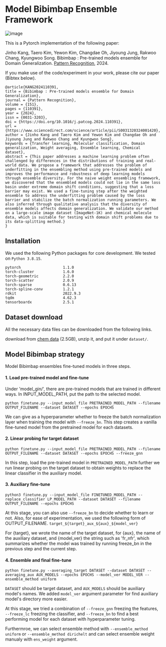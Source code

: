# Model Bibimbap Ensemble Framework
![image](https://github.com/bubble3jh/bibimbap_ensemble/assets/56244967/b4d585b7-7bd5-4af3-8e38-760377c66d97)

This is a Pytorch implementation of the following paper: 

Jinho Kang, Taero Kim, Yewon Kim, Changdae Oh, Jiyoung Jung, Rakwoo Chang, Kyungwoo Song. Bibimbap : Pre-trained models ensemble for Domain Generalization. [Pattern Recognition](https://www.sciencedirect.com/science/article/pii/S0031320324001420?dgcid=coauthor), 2024.


If you make use of the code/experiment in your work, please cite our paper (Bibtex below).

```
@article{KANG2024110391,
title = {Bibimbap : Pre-trained models ensemble for Domain Generalization},
journal = {Pattern Recognition},
volume = {151},
pages = {110391},
year = {2024},
issn = {0031-3203},
doi = {https://doi.org/10.1016/j.patcog.2024.110391},
url = {https://www.sciencedirect.com/science/article/pii/S0031320324001420},
author = {Jinho Kang and Taero Kim and Yewon Kim and Changdae Oh and Jiyoung Jung and Rakwoo Chang and Kyungwoo Song},
keywords = {Transfer learning, Molecular classification, Domain generalization, Weight averaging, Ensemble learning, Chemical dataset},
abstract = {This paper addresses a machine learning problem often challenged by differences in the distributions of training and real-world data. We propose a framework that addresses the problem of underfitting in the ensembling method using pre-trained models and improves the performance and robustness of deep learning models through ensemble diversity. For the naive weight ensembling framework, we discovered that the ensembled models could not lie in the same loss basin under extreme domain shift conditions, suggesting that a loss barrier may exist. We used a fine-tuning step after the weighted ensemble to address the underfitting problem caused by the loss barrier and stabilize the batch normalization running parameters. We also inferred through qualitative analysis that the diversity of ensemble models affects domain generalization. We validate our method on a large-scale image dataset (ImageNet-1K) and chemical molecule data, which is suitable for testing with domain shift problems due to its data-splitting method.}
}
```

## Installation
We used the following Python packages for core development. We tested on `Python 3.8.15`.
```
pytorch                   1.1.0
torch-cluster             1.6.0             
torch-geometric           2.2.0
torch-scatter             2.0.9
torch-sparse              0.6.13
torch-spline-conv         1.2.1
rdkit                     2022.9.3
tqdm                      4.62.3
tensorboardx              2.5.1
```

## Dataset download
All the necessary data files can be downloaded from the following links.

download from [chem data](http://snap.stanford.edu/gnn-pretrain/data/chem_dataset.zip) (2.5GB), unzip it, and put it under `dataset/`.

## Model Bibimbap strategy
Model Bibimbap ensembles fine-tuned models in three steps.

#### 1. Load pre-trained model and fine-tune
Under 'model_gin/', there are pre-trained models that are trained in different ways. In INPUT_MODEL_PATH, put the path to the selected model.

```
python finetune.py --input_model_file PRETRAINED_MODEL_PATH --filename OUTPUT_FILENAME --dataset DATASET --epochs EPOCHS
```

We can give as a hyperparameter whether to freeze the batch normalization layer when training the model with `--freeze_bn`.
This step creates a vanilla fine-tuned model from the pretrained model for each datasets.

#### 2. Linear probing for target dataset
```
python finetune.py --input_model_file PRETRAINED_MODEL_PATH --filename OUTPUT_FILENAME --dataset DATASET --epochs EPOCHS --freeze_gnn
```
In this step, load the pre-trained model in `PRETRAINED_MODEL_PATH` further we run linear probing on the target dataset to obtain weights to replace the linear classifier in the auxiliary model.

#### 3. Auxiliary fine-tune
```
python3 finetune.py --input_model_file FINETUNED_MODEL_PATH --replace_classifier LP_MODEL_PATH --dataset DATASET --filename OUTPUT_FILENAME --epochs EPOCHS 

```

At this stage, you can also use `--freeze_bn` to decide whether to learn or not.
Also, for ease of experimentation, we used the following form of OUTPUT_FILENAME. `target_${target}_aux_${aux}_${model_ver}`

For {target}, we wrote the name of the target dataset, for {aux}, the name of the auxiliary dataset, and {model_ver} the string such as 'fr_nfr', which summarizes whether the model was trained by running freeze_bn in the previous step and the current step.

#### 4. Ensemble and final fine-tune
```
python finetune.py --averaging_target DATASET --dataset DATASET --averaging_aux AUX_MODELS --epochs EPOCHS --model_ver MODEL_VER --ensemble_method uniform
```

`DATASET` should be target dataset, and `AUX_MODELS` should be auxiliary model's names. We added `model_ver` argument parameter for find auxiliary model's directory more easier.

At this stage, we tried a combination of `--freeze_gnn` freezing the features, `--freeze_lc` freezing the classifier, and `--freeze_bn` to find a best performing model for each dataset with hyperparameter tuning.

Furthermroe, we can select ensemble method with `--ensemble_method uniform` or `--ensemble_method dirichelt` and can select ensemble weight manualy with `ens_weight` argument.
